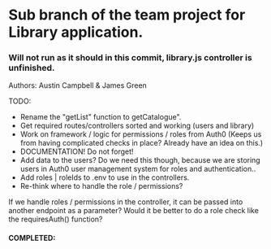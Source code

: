 # Sub branch of the team project for Library application.

### Will not run as it should in this commit, library.js controller is unfinished.

Authors: Austin Campbell & James Green

TODO:
- Rename the "getList" function to getCatalogue".
- Get required routes/controllers sorted and working (users and library)
- Work on framework / logic for permissions / roles from Auth0 (Keeps us from having complicated checks in place? Already have an idea on this.)
- DOCUMENTATION! Do not forget!
- Add data to the users? Do we need this though, because we are storing users in Auth0 user management system for roles and authentication..
- Add roles | roleIds to .env to use in the controllers.
- Re-think where to handle the role / permissions?

If we handle roles / permissions in the controller, it can be passed into another endpoint as a parameter? Would it be better to do a role check like the requiresAuth() function?

#### COMPLETED:
